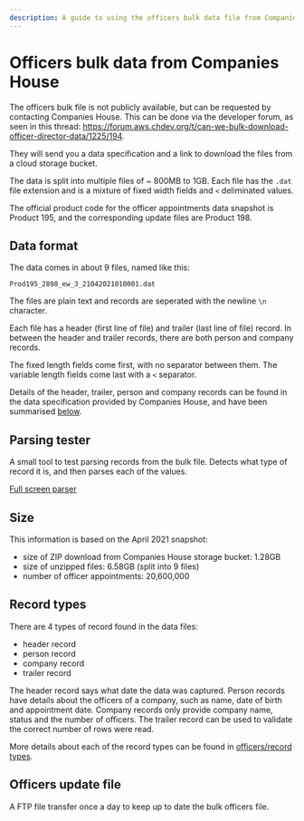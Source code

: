 ```yaml
---
description: A guide to using the officers bulk data file from Companies House.
---
```


# Officers bulk data from Companies House

The officers bulk file is not publicly available, but can be requested by contacting Companies House. This can be done
via the developer forum, as seen in this thread: https://forum.aws.chdev.org/t/can-we-bulk-download-officer-director-data/1225/194.

They will send you a data specification and a link to download the files from a cloud storage bucket.

The data is split into multiple files of ~ 800MB to 1GB. Each file has the `.dat` file extension and is a mixture of 
fixed width fields and `<` deliminated values.

The official product code for the officer appointments data snapshot is Product 195, 
and the corresponding update files are Product 198.

## Data format

The data comes in about 9 files, named like this:
```
Prod195_2898_ew_3_21042021010001.dat
```

The files are plain text and records are seperated with the newline `\n` character.

Each file has a header (first line of file) and trailer (last line of file) record. In between the header and trailer records,
there are both person and company records.


The fixed length fields come first, with no separator between them. The variable length fields come last with a `<`
separator.

Details of the header, trailer, person and company records can be found in the data specification provided by Companies House,
and have been summarised [below](#record-types).

## Parsing tester
<script setup>
import OfficersRecordExplainer from '../../components/OfficersRecordExplainer.vue'
</script>

A small tool to test parsing records from the bulk file. Detects what type of record it is, and then parses each of the values.

<OfficersRecordExplainer/>

[Full screen parser](./officersParser.md)

## Size

This information is based on the April 2021 snapshot:

- size of ZIP download from Companies House storage bucket: 1.28GB
- size of unzipped files: 6.58GB (split into 9 files)
- number of officer appointments: 20,600,000

## Record types

There are 4 types of record found in the data files:

- header record
- person record 
- company record
- trailer record

The header record says what date the data was captured.
Person records have details about the officers of a company, such as name, date of birth and appointment date.
Company records only provide company name, status and the number of officers.
The trailer record can be used to validate the correct number of rows were read.

More details about each of the record types can be found in [officers/record types](./officers/recordTypes.md).

## Officers update file

A FTP file transfer once a day to keep up to date the bulk officers file.
